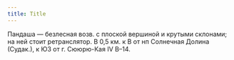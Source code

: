 ```yaml
---
title: Title
---
```


Пандаша — безлесная возв. с плоской вершиной и крутыми склонами; на ней стоит
ретранслятор. В 0,5 км. к В от нп Солнечная Долина (Судак.), к ЮЗ от г.
Сююрю-Кая IV В–14.
